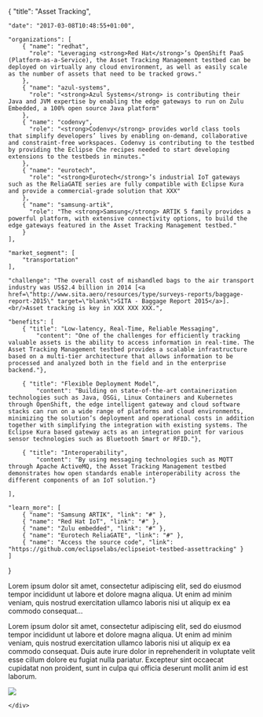 {
    "title": "Asset Tracking",
    
    "date": "2017-03-08T10:48:55+01:00",
    
    "organizations": [
        { "name": "redhat",
          "role": "Leveraging <strong>Red Hat</strong>’s OpenShift PaaS (Platform-as-a-Service), the Asset Tracking Management testbed can be deployed on virtually any cloud environment, as well as easily scale as the number of assets that need to be tracked grows."
        },
        { "name": "azul-systems",
          "role": "<strong>Azul Systems</strong> is contributing their Java and JVM expertise by enabling the edge gateways to run on Zulu Embedded, a 100% open source Java platform"
        },
        { "name": "codenvy",
          "role": "<strong>Codenvy</strong> provides world class tools that simplify developers’ lives by enabling on-demand, collaborative and constraint-free workspaces. Codenvy is contributing to the testbed by providing the Eclipse Che recipes needed to start developing extensions to the testbeds in minutes."
        },
        { "name": "eurotech",
          "role": "<strong>Eurotech</strong>’s industrial IoT gateways such as the ReliaGATE series are fully compatible with Eclipse Kura and provide a commercial-grade solution that XXX"
        },
        { "name": "samsung-artik",
          "role": "The <strong>Samsung</strong> ARTIK 5 family provides a powerful platform, with extensive connectivity options, to build the edge gateways featured in the Asset Tracking Management testbed."
        }
    ],
    
    "market_segment": [
        "transportation"
    ],
    
    "challenge": "The overall cost of mishandled bags to the air transport industry was US$2.4 billion in 2014 [<a href=\"http://www.sita.aero/resources/type/surveys-reports/baggage-report-2015\" target=\"blank\">SITA - Baggage Report 2015</a>]. <br/>Asset tracking is key in XXX XXX XXX.",
    
    "benefits": [
        { "title": "Low-latency, Real-Time, Reliable Messaging", 
            "content": "One of the challenges for efficiently tracking valuable assets is the ability to access information in real-time. The Asset Tracking Management testbed provides a scalable infrastructure based on a multi-tier architecture that allows information to be processed and analyzed both in the field and in the enterprise backend."},

        { "title": "Flexible Deployment Model", 
            "content": "Building on state-of-the-art containerization technologies such as Java, OSGi, Linux Containers and Kubernetes through OpenShift, the edge intelligent gateway and cloud software stacks can run on a wide range of platforms and cloud environments, minimizing the solution’s deployment and operational costs in addition together with simplifying the integration with existing systems. The Eclipse Kura based gateway acts as an integration point for various sensor technologies such as Bluetooth Smart or RFID."},

        { "title": "Interoperability",
            "content": "By using messaging technologies such as MQTT through Apache ActiveMQ, the Asset Tracking Management testbed demonstrates how open standards enable interoperability across the different components of an IoT solution."}

    ],
    
    "learn_more": [
        { "name": "Samsung ARTIK", "link": "#" },
        { "name": "Red Hat IoT", "link": "#" },
        { "name": "Zulu embedded", "link": "#" },
        { "name": "Eurotech ReliaGATE", "link": "#" },
        { "name": "Access the source code", "link": "https://github.com/eclipselabs/eclipseiot-testbed-assettracking" }
    ]
}

Lorem ipsum dolor sit amet, consectetur adipiscing elit, sed do eiusmod tempor incididunt ut labore et dolore magna aliqua. Ut enim ad minim veniam, quis nostrud exercitation ullamco laboris nisi ut aliquip ex ea commodo consequat...

Lorem ipsum dolor sit amet, consectetur adipiscing elit, sed do eiusmod tempor incididunt ut labore et dolore magna aliqua. Ut enim ad minim veniam, quis nostrud exercitation ullamco laboris nisi ut aliquip ex ea commodo consequat. Duis aute irure dolor in reprehenderit in voluptate velit esse cillum dolore eu fugiat nulla pariatur. Excepteur sint occaecat cupidatat non proident, sunt in culpa qui officia deserunt mollit anim id est laborum.


<div class="row">
    <div class="col-md-6 col-md-offset-3">
    <img src="/assets/images/testbeds/asset-tracking-architecture.png" class="img-responsive">
    </div>
    <div class="col-md-3">
        
    </div>
</div>